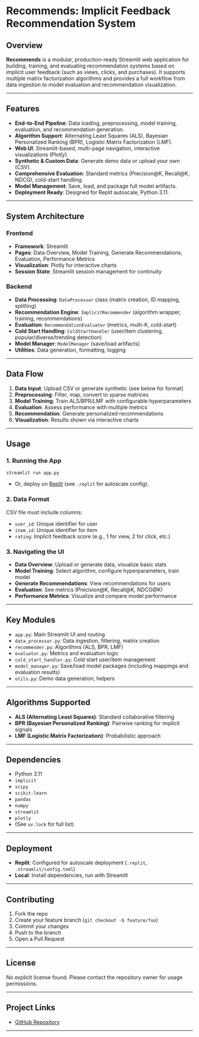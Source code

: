 # Recommends: Implicit Feedback Recommendation System

## Overview

**Recommends** is a modular, production-ready Streamlit web application for building, training, and evaluating recommendation systems based on implicit user feedback (such as views, clicks, and purchases). It supports multiple matrix factorization algorithms and provides a full workflow from data ingestion to model evaluation and recommendation visualization.

---

## Features

- **End-to-End Pipeline**: Data loading, preprocessing, model training, evaluation, and recommendation generation.
- **Algorithm Support**: Alternating Least Squares (ALS), Bayesian Personalized Ranking (BPR), Logistic Matrix Factorization (LMF).
- **Web UI**: Streamlit-based, multi-page navigation, interactive visualizations (Plotly).
- **Synthetic & Custom Data**: Generate demo data or upload your own (CSV).
- **Comprehensive Evaluation**: Standard metrics (Precision@K, Recall@K, NDCG), cold-start handling.
- **Model Management**: Save, load, and package full model artifacts.
- **Deployment Ready**: Designed for Replit autoscale, Python 3.11.

---

## System Architecture

### Frontend

- **Framework**: Streamlit
- **Pages**: Data Overview, Model Training, Generate Recommendations, Evaluation, Performance Metrics
- **Visualization**: Plotly for interactive charts
- **Session State**: Streamlit session management for continuity

### Backend

- **Data Processing**: `DataProcessor` class (matrix creation, ID mapping, splitting)
- **Recommendation Engine**: `ImplicitRecommender` (algorithm wrapper, training, recommendations)
- **Evaluation**: `RecommendationEvaluator` (metrics, multi-K, cold-start)
- **Cold Start Handling**: `ColdStartHandler` (user/item clustering, popular/diverse/trending detection)
- **Model Manager**: `ModelManager` (save/load artifacts)
- **Utilities**: Data generation, formatting, logging

---

## Data Flow

1. **Data Input**: Upload CSV or generate synthetic (see below for format)
2. **Preprocessing**: Filter, map, convert to sparse matrices
3. **Model Training**: Train ALS/BPR/LMF with configurable hyperparameters
4. **Evaluation**: Assess performance with multiple metrics
5. **Recommendation**: Generate personalized recommendations
6. **Visualization**: Results shown via interactive charts

---

## Usage

### 1. Running the App

```
streamlit run app.py
```
- Or, deploy on [Replit](https://replit.com/) (see `.replit` for autoscale config).

### 2. Data Format

CSV file must include columns:  
- `user_id`: Unique identifier for user  
- `item_id`: Unique identifier for item  
- `rating`: Implicit feedback score (e.g., 1 for view, 2 for click, etc.)

### 3. Navigating the UI

- **Data Overview**: Upload or generate data, visualize basic stats
- **Model Training**: Select algorithm, configure hyperparameters, train model
- **Generate Recommendations**: View recommendations for users
- **Evaluation**: See metrics (Precision@K, Recall@K, NDCG@K)
- **Performance Metrics**: Visualize and compare model performance

---

## Key Modules

- `app.py`: Main Streamlit UI and routing
- `data_processor.py`: Data ingestion, filtering, matrix creation
- `recommender.py`: Algorithms (ALS, BPR, LMF)
- `evaluator.py`: Metrics and evaluation logic
- `cold_start_handler.py`: Cold start user/item management
- `model_manager.py`: Save/load model packages (including mappings and evaluation results)
- `utils.py`: Demo data generation, helpers

---

## Algorithms Supported

- **ALS (Alternating Least Squares)**: Standard collaborative filtering
- **BPR (Bayesian Personalized Ranking)**: Pairwise ranking for implicit signals
- **LMF (Logistic Matrix Factorization)**: Probabilistic approach

---

## Dependencies

- Python 3.11
- `implicit`
- `scipy`
- `scikit-learn`
- `pandas`
- `numpy`
- `streamlit`
- `plotly`
- (See `uv.lock` for full list)

---

## Deployment

- **Replit**: Configured for autoscale deployment (`.replit`, `.streamlit/config.toml`)
- **Local**: Install dependencies, run with Streamlit

---

## Contributing

1. Fork the repo
2. Create your feature branch (`git checkout -b feature/foo`)
3. Commit your changes
4. Push to the branch
5. Open a Pull Request

---

## License

No explicit license found. Please contact the repository owner for usage permissions.

---

## Project Links

- [GitHub Repository](https://github.com/codexdot/Recommends)

---
